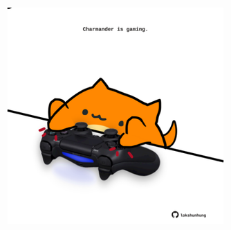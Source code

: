 <!-- built at 30/03/2023, 05:01:13 UTC -->
<p align="center">
  <img width="500" height="500" src="./ReadmeImage.svg">
</p>
